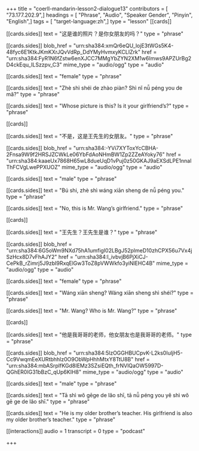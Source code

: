 +++
title = "coerll-mandarin-lesson2-dialogue13"
contributors = [ "73.177.202.9",]
headings = [ "Phrase", "Audio", "Speaker Gender", "Pinyin", "English",]
tags = [ "target-language:zh",]
type = "lesson"
[[cards]]

[[cards.sides]]
text = "这是谁的照片？是你女朋友的吗？"
type = "phrase"

[[cards.sides]]
blob_href = "urn:sha384:xmQr6eQU_lojE3tWGs5K4-48fyc6E1KtkJKmKXrJQvVdRp_DdYMyHvmxyKCLIZrk"
href = "urn:sha384:FyR1N6fZstw6enXJCC7MMgYbZYN2XM1w6Imws9APZUrBg2D4ckEqu_ILSzzpv_C3"
mime_type = "audio/ogg"
type = "audio"

[[cards.sides]]
text = "female"
type = "phrase"

[[cards.sides]]
text = "Zhè shì shéi de zhào piàn? Shì nĭ nǚ péng you de mă?"
type = "phrase"

[[cards.sides]]
text = "Whose picture is this? Is it your girlfriend’s?"
type = "phrase"

[[cards]]

[[cards.sides]]
text = "不是，这是王先生的女朋友。"
type = "phrase"

[[cards.sides]]
blob_href = "urn:sha384:-YVi7XYToxYcCBHA-2Fnsa9W9f2HRSJZCWkLe06YbFdAoNHmBW1Zp2ZZeAYoky76"
href = "urn:sha384:kaaeUx7868H65wL8dueUqD1vPuj0z50GKAJ9aEXSdLPE1nnalThFCVgLwePPXUOZ"
mime_type = "audio/ogg"
type = "audio"

[[cards.sides]]
text = "male"
type = "phrase"

[[cards.sides]]
text = "Bú shi, zhè shì wáng xiān sheng de nǚ péng you."
type = "phrase"

[[cards.sides]]
text = "No, this is Mr. Wang’s girlfriend."
type = "phrase"

[[cards]]

[[cards.sides]]
text = "王先生？王先生是谁？"
type = "phrase"

[[cards.sides]]
blob_href = "urn:sha384:6G5oWm9NXd75hA1umfigI02LBgJ52plmeD10zhCPX56u7Vx4jSzHcx8D7vFhAJY2"
href = "urn:sha384:I_ivbvjB6PjXiCJ-CePkB_rZimrj5J9zbI9RxqElGw3ToZ8pVWWkfo3yiNlEHC4B"
mime_type = "audio/ogg"
type = "audio"

[[cards.sides]]
text = "female"
type = "phrase"

[[cards.sides]]
text = "Wáng xiān sheng? Wáng xiān sheng shì shéi?"
type = "phrase"

[[cards.sides]]
text = "Mr. Wang? Who is Mr. Wang?"
type = "phrase"

[[cards]]

[[cards.sides]]
text = "他是我哥哥的老师，他女朋友也是我哥哥的老师。"
type = "phrase"

[[cards.sides]]
blob_href = "urn:sha384:5lzOGGHBUCpvK-L2ks0IuljH5-Cc9VwqmEeXURtbhhlz0O9ObWpHhhMtxY8TtU8B"
href = "urn:sha384:mbASrpIfKGd8IEMz3SZsiEQth_frNVlQaOW5997D-QGhER0IG31bBzC_qUp6KIH8"
mime_type = "audio/ogg"
type = "audio"

[[cards.sides]]
text = "male"
type = "phrase"

[[cards.sides]]
text = "Tā shì wŏ gēge de lăo shī, tā nǚ péng you yĕ shì wŏ gē ge de lăo shī."
type = "phrase"

[[cards.sides]]
text = "He is my older brother’s teacher. His girlfriend is also my older brother’s teacher."
type = "phrase"

[[interactions]]
audio = 1
transcript = 0
type = "podcast"

+++
